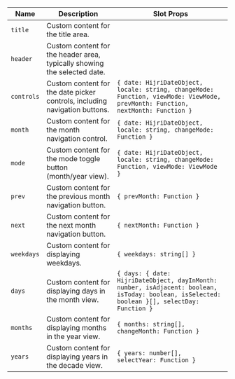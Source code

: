 | Name       | Description                                                                | Slot Props                                                                                                              |
| ---------- | -------------------------------------------------------------------------- | ----------------------------------------------------------------------------------------------------------------------- |
| `title`    | Custom content for the title area.                                         |                                                                                                                         |
| `header`   | Custom content for the header area, typically showing the selected date.   |                                                                                                                         |
| `controls` | Custom content for the date picker controls, including navigation buttons. | `{ date: HijriDateObject, locale: string, changeMode: Function, viewMode: ViewMode, prevMonth: Function, nextMonth: Function }` |
| `month`    | Custom content for the month navigation control.                           | `{ date: HijriDateObject, locale: string, changeMode: Function }`                                                       |
| `mode`     | Custom content for the mode toggle button (month/year view).               | `{ date: HijriDateObject, locale: string, changeMode: Function, viewMode: ViewMode }`                                   |
| `prev`     | Custom content for the previous month navigation button.                   | `{ prevMonth: Function }`                                                                                               |
| `next`     | Custom content for the next month navigation button.                       | `{ nextMonth: Function }`                                                                                               |
| `weekdays` | Custom content for displaying weekdays.                                    | `{ weekdays: string[] }`                                                                                                |
| `days`     | Custom content for displaying days in the month view.                      | `{ days: { date: HijriDateObject, dayInMonth: number, isAdjacent: boolean, isToday: boolean, isSelected: boolean }[], selectDay: Function }` |
| `months`   | Custom content for displaying months in the year view.                     | `{ months: string[], changeMonth: Function }`                                                                           |
| `years`    | Custom content for displaying years in the decade view.                    | `{ years: number[], selectYear: Function }`                                                                             |